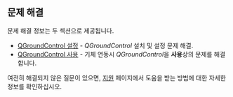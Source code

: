 ## 문제 해결

문제 해결 정보는 두 섹션으로 제공됩니다.

- [QGroundControl 설정](../troubleshooting/qgc_setup.md) - _QGroundControl_ 설치 및 설정 문제 해결.
- [QGroundControl 사용](../troubleshooting/qgc_usage.md) - 기체 연동시 *QGroundControl*을 **사용**상의 문제를 해결합니다.

여전히 해결되지 않은 질문이 있으면, [지원](../support/support.md) 페이지에서 도움을 받는 방법에 대한 자세한 정보를 확인하십시오.
